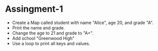 # Assingment-1

- Create a Map called student with name "Alice", age 20, and grade "A".
- Print the name and grade.
- Change the age to 21 and grade to "A+".
- Add school "Greenwood High"
- Use a loop to print all keys and values.